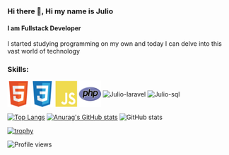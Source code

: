 ### Hi there 👋, Hi my name is Julio
#### I am Fullstack Developer
I started studying programming on my own and today I can delve into this vast world of technology

### Skills: 
<span>
 <img align="center" alt="Julio-HTML" height="60" width="50" src="https://raw.githubusercontent.com/devicons/devicon/master/icons/html5/html5-original.svg">
 <img align="center" alt="Julio-CSS" height="60" width="50" src="https://raw.githubusercontent.com/devicons/devicon/master/icons/css3/css3-original.svg">
 <img align="center" alt="Julio-Js" height="60" width="50" src="https://raw.githubusercontent.com/devicons/devicon/master/icons/javascript/javascript-plain.svg">
 <img align="center" alt="Julio-PHP" height="60" width="50" src="https://raw.githubusercontent.com/devicons/devicon/master/icons/php/php-original.svg">
 <img align="center" alt="Julio-laravel" height="60" width="50" src="https://user-images.githubusercontent.com/72801350/213750046-f1a9e75e-d1bb-403d-afc3-c4feac4bb984.png">
 <img align="center" alt="Julio-sql" height="60" width="50" src="https://user-images.githubusercontent.com/72801350/213783918-6dccab92-59f7-4c55-a59d-192750c553df.png">
</span>

[![Top Langs](https://github-readme-stats.vercel.app/api/top-langs/?username=Julio-devI)](https://github.com/anuraghazra/github-readme-stats)
[![Anurag's GitHub stats](https://github-readme-stats.vercel.app/api?username=Julio-devI)](https://github.com/anuraghazra/github-readme-stats)
<span>![GitHub stats](https://github-readme-stats.vercel.app/api?username=Julio-devI&show_icons=true) </span> 


[![trophy](https://github-profile-trophy.vercel.app/?username=Julio-devI)](https://github.com/ryo-ma/github-profile-trophy)

![Profile views](https://gpvc.arturio.dev/Julio-devI)  
